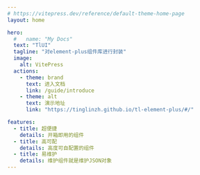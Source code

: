 ```yaml
---
# https://vitepress.dev/reference/default-theme-home-page
layout: home

hero:
  #   name: "My Docs"
  text: "TlUI"
  tagline: "对element-plus组件库进行封装"
  image:
    alt: VitePress
  actions:
    - theme: brand
      text: 进入文档
      link: /guide/introduce
    - theme: alt
      text: 演示地址
      link: "https://tinglinzh.github.io/tl-element-plus/#/"

features:
  - title: 超便捷
    details: 开箱即用的组件
  - title: 高可配
    details: 高度可自配置的组件
  - title: 易维护
    details: 维护组件就是维护JSON对象
---
```


